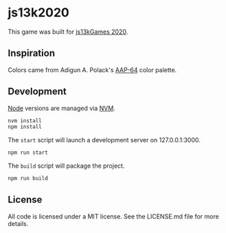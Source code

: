 # js13k2020 #

This game was built for [js13kGames 2020][js13k].

## Inspiration ##

Colors came from Adigun A. Polack's [AAP-64][] color palette.

## Development ##

[Node][] versions are managed via [NVM][].

```bash
nvm install
npm install
```

The `start` script will launch a development server on 127.0.0.1:3000.

```bash
npm run start
```

The `build` script will package the project.

```bash
npm run build
```

## License ##

All code is licensed under a MIT license. See the LICENSE.md file for more
details.

[js13k]: https://2020.js13kgames.com/ "Andrzej Mazur (js13kGames): HTML5 and JavaScript game development competition in just 13 kB"
[Node]: https://nodejs.org/ "Various (Node.js Foundation): Node.js is a JavaScript runtime built on Chrome's V8 JavaScript engine"
[NVM]: https://github.com/nvm-sh/nvm "Various (GitHub): Node Version Manager"
[AAP-64]: https://lospec.com/palette-list/aap-64 "Adigun A. Polack (LOWSPEC): The AAP-64 Color Palette"
